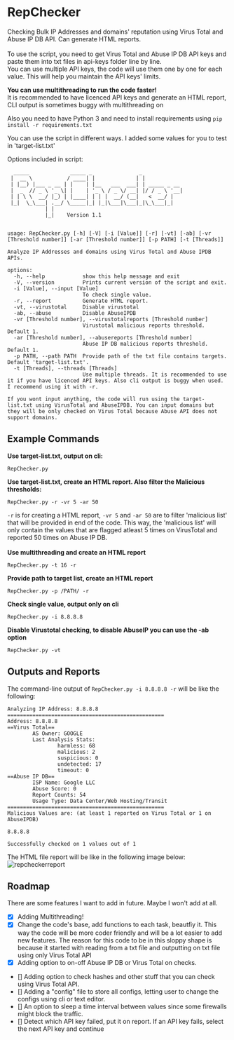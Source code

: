 # RepChecker
Checking Bulk IP Addresses and domains' reputation using Virus Total and Abuse IP DB API. Can generate HTML reports.<br>
<br>
To use the script, you need to get Virus Total and Abuse IP DB API keys and paste them into txt files in api-keys folder line by line.<br>
You can use multiple API keys, the code will use them one by one for each value. This will help you maintain the API keys' limits.<br>

**You can use multithreading to run the code faster!**<br>
It is recommended to have licenced API keys and generate an HTML report, CLI output is sometimes buggy with multithreading on<br>

Also you need to have Python 3 and need to install requirements using ```pip install -r requirements.txt```

You can use the script in different ways. I added some values for you to test in 'target-list.txt'<br>

Options included in script:
```
  _____             _____ _               _
 |  __ \           / ____| |             | |
 | |__) |___ _ __ | |    | |__   ___  ___| | _____ _ __ 
 |  _  // _ \ '_ \| |    | '_ \ / _ \/ __| |/ / _ \ '__|
 | | \ \  __/ |_) | |____| | | |  __/ (__|   <  __/ |   
 |_|  \_\___| .__/ \_____|_| |_|\___|\___|_|\_\___|_|   
            | |
            |_|    Version 1.1

 
usage: RepChecker.py [-h] [-V] [-i [Value]] [-r] [-vt] [-ab] [-vr [Threshold number]] [-ar [Threshold number]] [-p PATH] [-t [Threads]]

Analyze IP Addresses and domains using Virus Total and Abuse IPDB APIs.

options:
  -h, --help            show this help message and exit
  -V, --version         Prints current version of the script and exit.
  -i [Value], --input [Value]
                        To check single value.
  -r, --report          Generate HTML report.
  -vt, --virustotal     Disable virustotal
  -ab, --abuse          Disable AbuseIPDB
  -vr [Threshold number], --virustotalreports [Threshold number]
                        Virustotal malicious reports threshold. Default 1.
  -ar [Threshold number], --abusereports [Threshold number]
                        Abuse IP DB malicious reports threshold. Default 1.
  -p PATH, --path PATH  Provide path of the txt file contains targets. Default 'target-list.txt'.
  -t [Threads], --threads [Threads]
                        Use multiple threads. It is recommended to use it if you have licenced API keys. Also cli output is buggy when used. I recommend using it with -r.

If you wont input anything, the code will run using the target-list.txt using VirusTotal and AbuseIPDB. You can input domains but they will be only checked on Virus Total because Abuse API does not support domains.
```
## Example Commands
**Use target-list.txt, output on cli:**
```
RepChecker.py 
```
**Use target-list.txt, create an HTML report. Also filter the Malicious thresholds:**
```
RepChecker.py -r -vr 5 -ar 50 
```
```-r``` is for creating a HTML report, ```-vr 5``` and ```-ar 50``` are to filter 'malicious list' that will be provided in end of the code. This way, the 'malicious list' will only contain the values that are flagged atleast 5 times on VirusTotal and reported 50 times on Abuse IP DB.<br><br>
**Use multithreading and create an HTML report**
```
RepChecker.py -t 16 -r
```
**Provide path to target list, create an HTML report**
```
RepChecker.py -p /PATH/ -r
```
**Check single value, output only on cli**
```
RepChecker.py -i 8.8.8.8
```
**Disable Virustotal checking, to disable AbuseIP you can use the -ab option**
```
RepChecker.py -vt
```
## Outputs and Reports
The command-line output of ```RepChecker.py -i 8.8.8.8 -r``` will be like the following:
```
Analyzing IP Address: 8.8.8.8
==================================================
Address: 8.8.8.8
==Virus Total==
        AS Owner: GOOGLE
        Last Analysis Stats:
                harmless: 68
                malicious: 2
                suspicious: 0
                undetected: 17
                timeout: 0
==Abuse IP DB==
        ISP Name: Google LLC
        Abuse Score: 0
        Report Counts: 54
        Usage Type: Data Center/Web Hosting/Transit
==================================================
Malicious Values are: (at least 1 reported on Virus Total or 1 on AbuseIPDB)

8.8.8.8

Successfully checked on 1 values out of 1
```
The HTML file report will be like in the following image below:
![repcheckerreport](https://github.com/RejectedFrASELS/RepChecker/assets/121792966/fbf7f39c-5ee9-4eb2-a4b4-60a41cbecc47)


## Roadmap
There are some features I want to add in future. Maybe I won't add at all.
- [x] Adding Multithreading!
- [x] Change the code's base, add functions to each task, beautfiy it. This way the code will be more coder friendly and will be a lot easier to add new features. The reason for this code to be in this sloppy shape is because it started with reading from a txt file and outputting on txt file using only Virus Total API
- [x] Adding option to on-off Abuse IP DB or Virus Total on checks.
- [] Adding option to check hashes and other stuff that you can check using Virus Total API.
- [] Adding a "config" file to store all configs, letting user to change the configs using cli or text editor.
- [] An option to sleep a time interval between values since some firewalls might block the traffic.
- [] Detect which API key failed, put it on report. If an API key fails, select the next API key and continue


